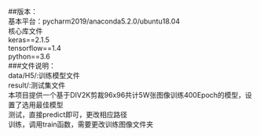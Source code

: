 ##版本：  
基本平台：pycharm2019/anaconda5.2.0/ubuntu18.04  
核心库文件  
keras==2.1.5  
tensorflow==1.4  
python==3.6  
###文件说明：  
data/H5/:训练模型文件  
result/:测试集文件  
本项目提供一个基于DIV2K剪裁96x96共计5W张图像训练400Epoch的模型，设置了选用最佳模型  
测试，直接predict即可，更改相应路径  
训练，调用train函数，需要更改训练图像文件夹  
